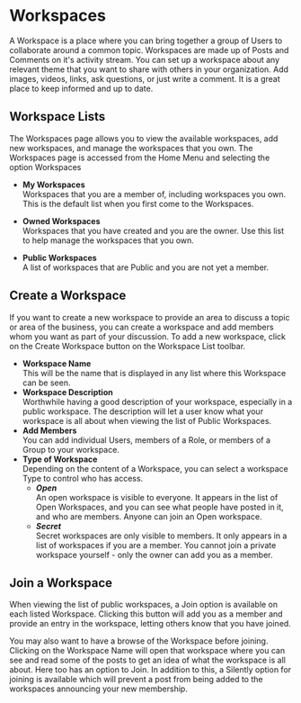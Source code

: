 # Workspaces
A Workspace is a place where you can bring together a group of Users to collaborate around a common topic. Workspaces are made up of Posts and Comments on it's activity stream. You can set up a workspace about any relevant theme that you want to share with others in your organization. Add images, videos, links, ask questions, or just write a comment. It is a great place to keep informed and up to date.

## Workspace Lists
The Workspaces page allows you to view the available workspaces, add new workspaces, and manage the workspaces that you own. The Workspaces page is accessed from the Home Menu and selecting the option Workspaces

* **My Workspaces**<br>Workspaces that you are a member of, including workspaces you own. This is the default list when you first come to the Workspaces.

* **Owned Workspaces**<br>Workspaces that you have created and you are the owner. Use this list to help manage the workspaces that you own.

* **Public Workspaces**<br>A list of workspaces that are Public and you are not yet a member.

## Create a Workspace
If you want to create a new workspace to provide an area to discuss a topic or area of the business, you can create a workspace and add members whom you want as part of your discussion. To add a new workspace, click on the Create Workspace button on the Workspace List toolbar.

* **Workspace Name**<br>This will be the name that is displayed in any list where this Workspace can be seen.
* **Workspace Description**<br>Worthwhile having a good description of your workspace, especially in a public workspace. The description will let a user know what your workspace is all about when viewing the list of Public Workspaces.
* **Add Members**<br>You can add individual Users, members of a Role, or members of a Group to your workspace.
* **Type of Workspace**<br>Depending on the content of a Workspace, you can select a workspace Type to control who has access.
    * ***Open***<br>An open workspace is visible to everyone. It appears in the list of Open Workspaces, and you can see what people have posted in it, and who are members. Anyone can join an Open workspace.
    * ***Secret***<br>Secret workspaces are only visible to members. It only appears in a list of workspaces if you are a member. You cannot join a private workspace yourself - only the owner can add you as a member.

## Join a Workspace
When viewing the list of public workspaces, a Join option is available on each listed Workspace. Clicking this button will add you as a member and provide an entry in the workspace, letting others know that you have joined.

You may also want to have a browse of the Workspace before joining. Clicking on the Workspace Name will open that workspace where you can see and read some of the posts to get an idea of what the workspace is all about. Here too has an option to Join. In addition to this, a Silently option for joining is available which will prevent a post from being added to the workspaces announcing your new membership.